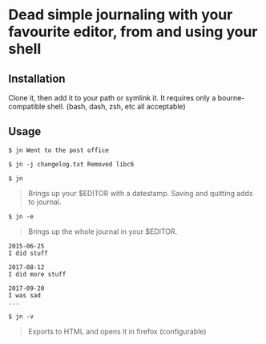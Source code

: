Dead simple journaling with your favourite editor, from and using your shell
============================================================================

Installation
------------

Clone it, then add it to your path or symlink it. It requires only a bourne-compatible shell. (bash, dash, zsh, etc all acceptable)

Usage
-----

    $ jn Went to the post office

<!-- I can't believe it, but this is necessary to split these up -->

    $ jn -j changelog.txt Removed libc6

<!-- I can't believe it, but this is necessary to split these up -->

    $ jn

> Brings up your $EDITOR with a datestamp. Saving and quitting adds to journal.

    $ jn -e

> Brings up the whole journal in your $EDITOR.

    2015-06-25
    I did stuff

    2017-08-12
    I did more stuff

    2017-09-20
    I was sad
    ...

<!-- I can't believe it, but this is necessary to split these up -->

    $ jn -v

> Exports to HTML and opens it in firefox (configurable)

